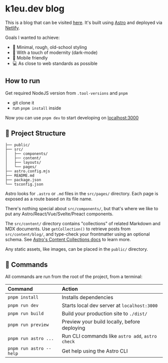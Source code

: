 # k1eu.dev blog

This is a blog that can be visited [here](https://k1eu.dev). It's built using [Astro](https://astro.build/) and deployed via [Netlify](https://www.netlify.com/).

Goals I wanted to achieve:

- 📓 Minimal, rough, old-school styling
- 🌙 With a touch of modernity (dark-mode)
- 📱 Mobile friendly
- 💻 As close to web standards as possible

## How to run

Get required NodeJS version from `.tool-versions` and `pnpm`

- git clone it
- run `pnpm install` inside


Now you can use `pnpm dev` to start developing on [localhost:3000](http://localhost:3000)

## 🚀 Project Structure

```
├── public/
├── src/
│   ├── components/
│   ├── content/
│   ├── layouts/
│   └── pages/
├── astro.config.mjs
├── README.md
├── package.json
└── tsconfig.json
```

Astro looks for `.astro` or `.md` files in the `src/pages/` directory. Each page is exposed as a route based on its file name.

There's nothing special about `src/components/`, but that's where we like to put any Astro/React/Vue/Svelte/Preact components.

The `src/content/` directory contains "collections" of related Markdown and MDX documents. Use `getCollection()` to retrieve posts from `src/content/blog/`, and type-check your frontmatter using an optional schema. See [Astro's Content Collections docs](https://docs.astro.build/en/guides/content-collections/) to learn more.

Any static assets, like images, can be placed in the `public/` directory.

## 🧞 Commands

All commands are run from the root of the project, from a terminal:

| Command                 | Action                                           |
| :---------------------  | :----------------------------------------------- |
| `pnpm install`          | Installs dependencies                            |
| `pnpm run dev`          | Starts local dev server at `localhost:3000`      |
| `pnpm run build`        | Build your production site to `./dist/`          |
| `pnpm run preview`      | Preview your build locally, before deploying     |
| `pnpm run astro ...`    | Run CLI commands like `astro add`, `astro check` |
| `pnpm run astro --help` | Get help using the Astro CLI                     |
